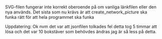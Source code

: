 SVG-filen fungerar inte korrekt oberoende på om vanliga länkfilen eller den nya används. 
Det sista som nu krävs är att create_network_picture ska funka rätt för att hela programmet ska funka

Uppdatering:
Ok nvm det var att jsonfilen tolkades fel detta tog 5 timmar att lösa och det var 10 bokstäver som behövdes ändras jag är så less på detta.
